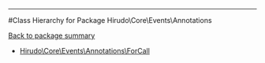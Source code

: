 - - -

#Class Hierarchy for Package Hirudo\Core\Events\Annotations

<div><a href='https://github.com/JeyDotC/Hirudo-docs/tree/master/Hirudo\Core\Events\Annotations'>Back to package summary</a></div>

<ul>
<li><a href="https://github.com/JeyDotC/Hirudo-docs/blob/master/Hirudo/Core/Events/Annotations/ForCall.md">Hirudo\Core\Events\Annotations\ForCall</a></li>
</ul>
